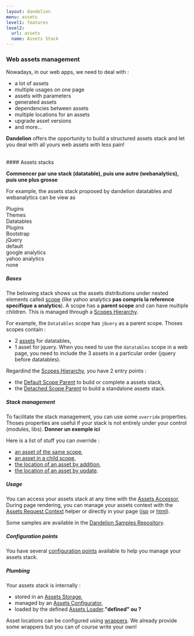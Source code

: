 ```yaml
---
layout: dandelion
menu: assets
level1: features
level2:
  url: assets
  name: Assets Stack
---
```


### Web assets management

Nowadays, in our web apps, we need to deal with :
* a lot of assets
* multiple usages on one page
* assets with parameters
* generated assets
* dependencies between assets
* multiple locations for an assets
* upgrade asset versions
* and more...

**Dandelion** offers the opportunity to build a structured assets stack and let you deal with all yours web assets with less pain!

<br />
#### Assets stacks

**Commencer par une stack (datatable), puis une autre (webanalytics), puis une plus grosse**

For example, the assets stack proposed by dandelion datatables and webanalytics can be view as

<div class="row-fluid show-grid">
    <div class="span12">
        <div class="row-fluid show-grid">
             <div class="span8">
                <div class="row-fluid show-grid">
                     <div class="span12">
                        <div class="row-fluid show-grid">
                            <div class="span8">
                                <div class="row-fluid show-grid">
                                     <div class="span6">Plugins</div>
                                     <div class="span6">Themes</div>
                                </div>
                                Datatables
                            </div>
                            <div class="span4">
                                <div class="row-fluid show-grid">
                                     <div class="span12">Plugins</div>
                                </div>
                                Bootstrap
                            </div>
                        </div>
                        jQuery
                     </div>
                </div>
                default
             </div>
             <div class="span4">
                <div class="row-fluid show-grid">
                     <div class="span6">google analytics</div>
                     <div class="span6">yahoo analytics</div>
                </div>
                none
             </div>
        </div>
    </div>
</div>
<link rel="stylesheet" href="/assets/css/assets_stack.css" />

##### Bases
The belowing stack shows us the assets distributions under nested elements called [scope](/dandelion/features/assets/bases.html#select.scope) (like yahoo analytics **pas compris la reference specifique a analytics**).
A scope has a **parent scope** and can have multiple children. This is managed through a [Scopes Hierarchy](/dandelion/features/assets/bases.html#select.parent).

For example, the `Datatables` scope has `jQuery` as a parent scope.
Thoses scopes contain :
* 2 [assets](/dandelion/features/assets/bases.html#select.asset) for datatables,
* 1 asset for jquery.
When you need to use the `datatables` scope in a web page, you need to include the 3 assets in a particular order (jquery before datatables).

Regardind the [Scopes Hierarchy](/dandelion/features/assets/bases.html#select.parent), you have 2 entry points :
* the [Default Scope Parent](/dandelion/features/assets/bases.html#select.default) to build or complete a assets stack,
* the [Detached Scope Parent](/dandelion/features/assets/bases.html#select.none) to build a standalone assets stack.

##### Stack management
To facilitate the stack management, you can use some `override` properties.
Thoses properties are useful if your stack is not entirely under your control (modules, libs). **Donner un exemple ici**

Here is a list of stuff you can override :
* [an asset of the same scope](/dandelion/features/assets/bases.html#select.override.same),
* [an asset in a child scope](/dandelion/features/assets/bases.html#select.override.child),
* [the location of an asset by addition](/dandelion/features/assets/bases.html#select.locationOverride.add),
* [the location of an asset by update](/dandelion/features/assets/bases.html#select.locationOverride.change).

##### Usage
You can access your assets stack at any time with the [Assets Accessor](/dandelion/features/assets/usages.html),
During page rendering, you can manage your assets context with the [Assets Request Context](/dandelion/features/assets/usages.html) helper or directly in your page ([jsp](/dandelion/ref/jsp/assets.html) or [html](/dandelion/ref/thymeleaf/assets.html)).

Some samples are available in the [Dandelion Samples Repository](https://github.com/dandelion/dandelion-samples).

##### Configuration points
You have several [configuration points](/dandelion/features/assets/configuration.html) available to help you manage your assets stack.

##### Plumbing
Your assets stack is internally :
* stored in an [Assets Storage](/dandelion/features/assets/plumbing.html),
* managed by an [Assets Configurator](/dandelion/features/assets/plumbing.html),
* loaded by the defined [Assets Loader](/dandelion/features/assets/plumbing.html).**"defined" ou ?**

Asset locations can be configured using [wrappers](/dandelion/features/assets/plumbing.html). We already provide some wrappers but you can of course write your own!

